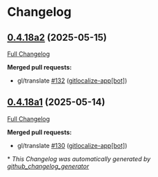 # Changelog

## [0.4.18a2](https://github.com/OpenVoiceOS/ovos-skill-date-time/tree/0.4.18a2) (2025-05-15)

[Full Changelog](https://github.com/OpenVoiceOS/ovos-skill-date-time/compare/0.4.18a1...0.4.18a2)

**Merged pull requests:**

- gl/translate [\#132](https://github.com/OpenVoiceOS/ovos-skill-date-time/pull/132) ([gitlocalize-app[bot]](https://github.com/apps/gitlocalize-app))

## [0.4.18a1](https://github.com/OpenVoiceOS/ovos-skill-date-time/tree/0.4.18a1) (2025-05-14)

[Full Changelog](https://github.com/OpenVoiceOS/ovos-skill-date-time/compare/0.4.17...0.4.18a1)

**Merged pull requests:**

- gl/translate [\#130](https://github.com/OpenVoiceOS/ovos-skill-date-time/pull/130) ([gitlocalize-app[bot]](https://github.com/apps/gitlocalize-app))



\* *This Changelog was automatically generated by [github_changelog_generator](https://github.com/github-changelog-generator/github-changelog-generator)*
